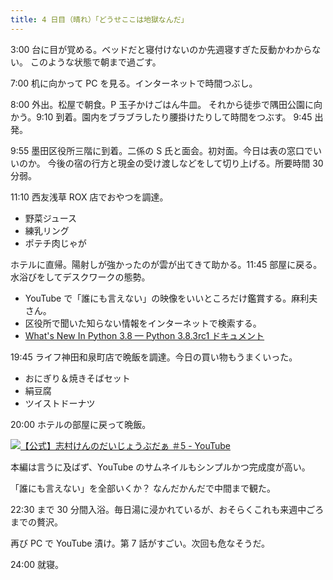 ```yaml
---
title: 4 日目（晴れ）「どうせここは地獄なんだ」
---
```


3:00 台に目が覚める。ベッドだと寝付けないのか先週寝すぎた反動かわからない。
このような状態で朝まで過ごす。

7:00 机に向かって PC を見る。インターネットで時間つぶし。

8:00 外出。松屋で朝食。P 玉子かけごはん牛皿。
それから徒歩で隅田公園に向かう。9:10 到着。園内をブラブラしたり腰掛けたりして時間をつぶす。
9:45 出発。

9:55 墨田区役所三階に到着。二係の S 氏と面会。初対面。今日は表の窓口でいいのか。
今後の宿の行方と現金の受け渡しなどをして切り上げる。所要時間 30 分弱。

11:10 西友浅草 ROX 店でおやつを調達。

* 野菜ジュース
* 練乳リング
* ポテチ肉じゃが

ホテルに直帰。陽射しが強かったのが雲が出てきて助かる。11:45 部屋に戻る。
水浴びをしてデスクワークの態勢。

* YouTube で「誰にも言えない」の映像をいいところだけ鑑賞する。麻利夫さん。
* 区役所で聞いた知らない情報をインターネットで検索する。
* [What's New In Python 3.8 — Python 3.8.3rc1 ドキュメント](https://docs.python.org/ja/3/whatsnew/3.8.html)

19:45 ライフ神田和泉町店で晩飯を調達。今日の買い物もうまくいった。

* おにぎり＆焼きそばセット
* 絹豆腐
* ツイストドーナツ

20:00 ホテルの部屋に戻って晩飯。

[![【公式】志村けんのだいじょうぶだぁ ＃5 - YouTube](http://img.youtube.com/vi/hp2Z3xtuFJ4/0.jpg)](https://www.youtube.com/watch?v=hp2Z3xtuFJ4)

本編は言うに及ばず、YouTube のサムネイルもシンプルかつ完成度が高い。

「誰にも言えない」を全部いくか？ なんだかんだで中間まで観た。

22:30 まで 30 分間入浴。毎日湯に浸かれているが、おそらくこれも来週中ごろまでの贅沢。

再び PC で YouTube 漬け。第 7 話がすごい。次回も危なそうだ。

24:00 就寝。
